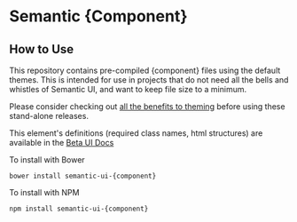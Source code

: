 # Semantic {Component}

## How to Use

This repository contains pre-compiled {component} files using the default themes. This is intended for use in projects that do not need all the bells and whistles of Semantic UI, and want to keep file size to a minimum.

Please consider checking out [all the benefits to theming](http://learnsemantic.com/guide/expert.html) before using these stand-alone releases.

This element's definitions (required class names, html structures) are available in the [Beta UI Docs](http://beta.semantic-ui.com)

To install with Bower
```
bower install semantic-ui-{component}
```

To install with NPM
```
npm install semantic-ui-{component}
```
